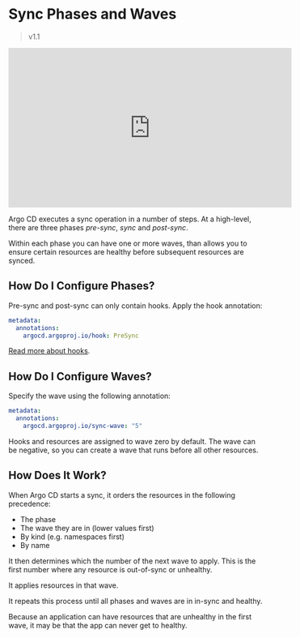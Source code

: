 # Sync Phases and Waves

>v1.1

<iframe width="560" height="315" src="https://www.youtube.com/embed/zIHe3EVp528" frameborder="0" allow="accelerometer; autoplay; encrypted-media; gyroscope; picture-in-picture" allowfullscreen></iframe>

Argo CD executes a sync operation in a number of steps. At a high-level, there are three phases *pre-sync*, *sync* and *post-sync*.  

Within each phase you can have one or more waves, than allows you to ensure certain resources are healthy before subsequent resources are synced.   

## How Do I Configure Phases?

Pre-sync and post-sync can only contain hooks. Apply the hook annotation:

```yaml
metadata:
  annotations:
    argocd.argoproj.io/hook: PreSync
```

[Read more about hooks](resource_hooks.md).

## How Do I Configure Waves?

Specify the wave using the following annotation:

```yaml
metadata:
  annotations:
    argocd.argoproj.io/sync-wave: "5"
```

Hooks and resources are assigned to wave zero by default. The wave can be negative, so you can create a wave that runs before all other resources.

## How Does It Work?

When Argo CD starts a sync, it orders the resources in the following precedence:

* The phase
* The wave they are in (lower values first)
* By kind (e.g. namespaces first)
* By name 

It then determines which the number of the next wave to apply. This is the first number where any resource is out-of-sync or unhealthy.
 
It applies resources in that wave. 

It repeats this process until all phases and waves are in in-sync and healthy.

Because an application can have resources that are unhealthy in the first wave, it may be that the app can never get to healthy.

